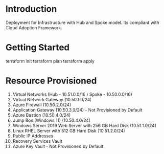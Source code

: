 # Introduction 
Deployment for  Infrastructure with Hub and Spoke model. Its compliant with Cloud Adoption Framework.

# Getting Started

terraform init
terraform plan 
terraform apply

# Resource Provisioned 

1.  Virtual Networks (Hub - 10.51.0.0/16  / Spoke - 10.50.0.0/16)
2.  Virtual Network Gateway (10.50.1.0/24)
3.  Azure Firewall (10.50.2.0/24)
4.  Application Gateway (10.50.3.0/24) - Not Provisioned by Default
5.  Azure Bastion (10.50.4.0/24)
6.  Jump Box (Windows 11) (10.50.4.0/24)
7.  Windows Server 2019 Web Server with 256 GB Hard Disk (10.51.1.0/24) 
8.  Linux RHEL Server with 512 GB Hard Disk (10.51.2.0/24) 
9.  Public IP Addresses
10. Recovery Services Vault
11. Azure Key Vault - Not Provisioned by Default


